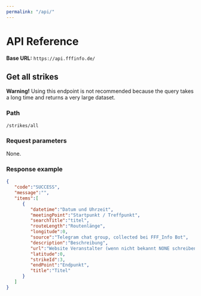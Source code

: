 ```yaml
---
permalink: "/api/"
---
```

# API Reference
**Base URL:** `https://api.fffinfo.de/`
## Get all strikes
**Warning!** Using this endpoint is not recommended because the query takes a long time and returns a very large dataset.
### Path
```
/strikes/all
```

### Request parameters
None.

### Response example
```json
{
   "code":"SUCCESS",
   "message":"",
   "items":[
      {
         "datetime":"Datum und Uhrzeit",
         "meetingPoint":"Startpunkt / Treffpunkt",
         "searchTitle":"titel",
         "routeLength":"Routenlänge",
         "longitude":0,
         "source":"Telegram chat group, collected bei FFF_Info Bot",
         "description":"Beschreibung",
         "url":"Website Veranstalter (wenn nicht bekannt NONE schreiben)",
         "latitude":0,
         "strikeId":3,
         "endPoint":"Endpunkt",
         "title":"Titel"
      }
   ]
}
```
